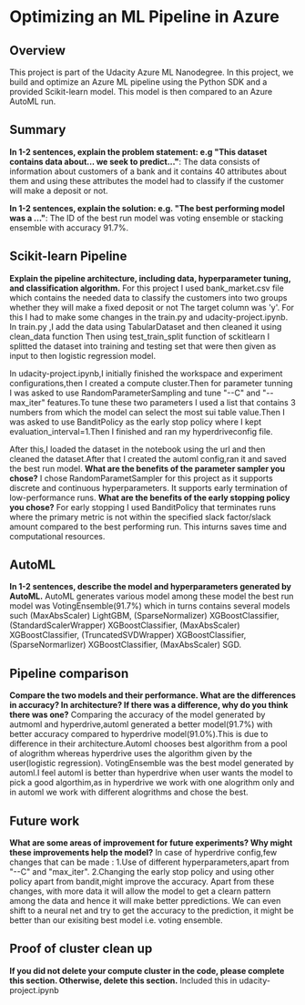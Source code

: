 # Optimizing an ML Pipeline in Azure

## Overview
This project is part of the Udacity Azure ML Nanodegree.
In this project, we build and optimize an Azure ML pipeline using the Python SDK and a provided Scikit-learn model.
This model is then compared to an Azure AutoML run.

## Summary
**In 1-2 sentences, explain the problem statement: e.g "This dataset contains data about... we seek to predict..."**: The data consists of information about customers of a bank and it contains 40 attributes about them and using these attributes the model had to classify if the customer will make a deposit or not.

**In 1-2 sentences, explain the solution: e.g. "The best performing model was a ..."**: The ID of the best run model was voting ensemble or stacking ensemble with accuracy 91.7%.

## Scikit-learn Pipeline
**Explain the pipeline architecture, including data, hyperparameter tuning, and classification algorithm.**
For this project I used bank_market.csv file which contains the needed data to classify the customers into two groups whether they will make a fixed deposit or not
The target column was 'y'.
For this I had to make some changes in the train.py and udacity-project.ipynb. In train.py ,I add the data using TabularDataset and then cleaned it using clean_data function
Then using test_train_split function of sckitlearn I splitted the dataset into training and testing set that were then given as input to then logistic regression model.

In udacity-project.ipynb,I initially finished the workspace and experiment configurations,then I created a compute cluster.Then for parameter tunning I was asked to use
RandomParameterSampling and tune "--C" and "--max_iter" features.To tune these two parameters I used a list that contains 3 numbers from which the model can select the most sui
table value.Then I was asked to use BanditPolicy as the early stop policy where I kept evaluation_interval=1.Then I finished and ran my hyperdriveconfig file.

After this,I loaded the dataset in the notebook using the url and then cleaned the dataset.After that I created the automl config,ran it and saved the best run model.
**What are the benefits of the parameter sampler you chose?**
I chose RandomParametSampler for this project as it supports discrete and continuous hyperparameters. It supports early termination of low-performance runs.
**What are the benefits of the early stopping policy you chose?**
For early stopping I used BanditPolicy that terminates runs where the primary metric is not within the specified slack factor/slack amount compared to the best performing run.
This inturns saves time and computational resources.
## AutoML
**In 1-2 sentences, describe the model and hyperparameters generated by AutoML.**
AutoML generates various model among these model the best run model was VotingEnsemble(91.7%) which in turns contains several models such (MaxAbsScaler) LightGBM, (SparseNormalizer) XGBoostClassifier, (StandardScalerWrapper) XGBoostClassifier, (MaxAbsScaler) XGBoostClassifier, (TruncatedSVDWrapper) XGBoostClassifier, (SparseNormarlizer) XGBoostClassifier, (MaxAbsScaler) SGD.

## Pipeline comparison
**Compare the two models and their performance. What are the differences in accuracy? In architecture? If there was a difference, why do you think there was one?**
Comparing the accuracy of the model generated by autmoml and hyperdrive,automl generated a better model(91.7%) with better accuracy compared to hyperdrive model(91.0%).This is due to difference in their architecture.Automl chooses best algorithm from a pool of alogrithm whereas hyperdrive uses the algorithm given by the user(logistic regression).
VotingEnsemble was the best model generated by automl.I feel automl is better than hyperdrive when user wants the model to pick a good algorthim,as in hyperdrive we work with one alogrithm only and in automl we work with different alogrithms and chose the best.

## Future work
**What are some areas of improvement for future experiments? Why might these improvements help the model?**
In case of hyperdrive config,few changes that can be made :
1.Use of different hyperparameters,apart from "--C" and "max_iter".
2.Changing the early stop policy and using other policy apart from bandit,might improve the accuracy.
Apart from these changes, with more data it will allow the model to get a clearn pattern among the data and hence it will make better ppredictions.
We can even shift to a neural net and try to get the accuracy to the prediction, it might be better than our exisiting best model i.e. voting ensemble.

## Proof of cluster clean up
**If you did not delete your compute cluster in the code, please complete this section. Otherwise, delete this section.** Included this in udacity-project.ipynb
